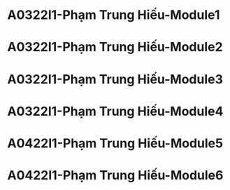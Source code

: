 # A0322I1-Phạm Trung Hiếu-Module1
# A0322I1-Phạm Trung Hiếu-Module2
# A0322I1-Phạm Trung Hiếu-Module3
# A0322I1-Phạm Trung Hiếu-Module4
# A0422I1-Phạm Trung Hiếu-Module5
# A0422I1-Phạm Trung Hiếu-Module6


